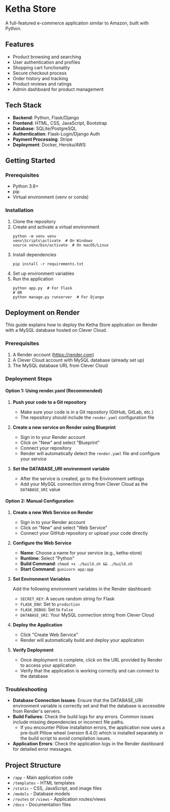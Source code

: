 # Ketha Store

A full-featured e-commerce application similar to Amazon, built with Python.

## Features

- Product browsing and searching
- User authentication and profiles
- Shopping cart functionality
- Secure checkout process
- Order history and tracking
- Product reviews and ratings
- Admin dashboard for product management

## Tech Stack

- **Backend**: Python, Flask/Django
- **Frontend**: HTML, CSS, JavaScript, Bootstrap
- **Database**: SQLite/PostgreSQL
- **Authentication**: Flask-Login/Django Auth
- **Payment Processing**: Stripe
- **Deployment**: Docker, Heroku/AWS

## Getting Started

### Prerequisites

- Python 3.8+
- pip
- Virtual environment (venv or conda)

### Installation

1. Clone the repository
2. Create and activate a virtual environment
   ```
   python -m venv venv
   venv\Scripts\activate  # On Windows
   source venv/bin/activate  # On macOS/Linux
   ```
3. Install dependencies
   ```
   pip install -r requirements.txt
   ```
4. Set up environment variables
5. Run the application
   ```
   python app.py  # For Flask
   # OR
   python manage.py runserver  # For Django
   ```

## Deployment on Render

This guide explains how to deploy the Ketha Store application on Render with a MySQL database hosted on Clever Cloud.

### Prerequisites

1. A Render account (https://render.com)
2. A Clever Cloud account with MySQL database (already set up)
3. The MySQL database URL from Clever Cloud

### Deployment Steps

#### Option 1: Using render.yaml (Recommended)

1. **Push your code to a Git repository**

   - Make sure your code is in a Git repository (GitHub, GitLab, etc.)
   - The repository should include the `render.yaml` configuration file

2. **Create a new service on Render using Blueprint**

   - Sign in to your Render account
   - Click on "New" and select "Blueprint"
   - Connect your repository
   - Render will automatically detect the `render.yaml` file and configure your service

3. **Set the DATABASE_URI environment variable**

   - After the service is created, go to the Environment settings
   - Add your MySQL connection string from Clever Cloud as the `DATABASE_URI` value

#### Option 2: Manual Configuration

1. **Create a new Web Service on Render**

   - Sign in to your Render account
   - Click on "New" and select "Web Service"
   - Connect your GitHub repository or upload your code directly

2. **Configure the Web Service**

   - **Name**: Choose a name for your service (e.g., ketha-store)
   - **Runtime**: Select "Python"
   - **Build Command**: `chmod +x ./build.sh && ./build.sh`
   - **Start Command**: `gunicorn app:app`

3. **Set Environment Variables**

   Add the following environment variables in the Render dashboard:

   - `SECRET_KEY`: A secure random string for Flask
   - `FLASK_ENV`: Set to `production`
   - `FLASK_DEBUG`: Set to `False`
   - `DATABASE_URI`: Your MySQL connection string from Clever Cloud

4. **Deploy the Application**

   - Click "Create Web Service"
   - Render will automatically build and deploy your application

5. **Verify Deployment**

   - Once deployment is complete, click on the URL provided by Render to access your application
   - Verify that the application is working correctly and can connect to the database

### Troubleshooting

- **Database Connection Issues**: Ensure that the DATABASE_URI environment variable is correctly set and that the database is accessible from Render's servers.
- **Build Failures**: Check the build logs for any errors. Common issues include missing dependencies or incorrect file paths.
   - If you encounter Pillow installation errors, the application now uses a pre-built Pillow wheel (version 8.4.0) which is installed separately in the build script to avoid compilation issues.
- **Application Errors**: Check the application logs in the Render dashboard for detailed error messages.

## Project Structure

- `/app` - Main application code
- `/templates` - HTML templates
- `/static` - CSS, JavaScript, and image files
- `/models` - Database models
- `/routes` or `/views` - Application routes/views
- `/docs` - Documentation files